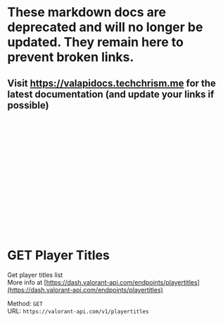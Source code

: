 <!--

This file is automatically generated!
Do not edit it directly!
See https://github.com/techchrism/valorant-api-docs/blob/trunk/contributing.md for more information.

-->

# These markdown docs are deprecated and will no longer be updated. They remain here to prevent broken links.
## Visit <https://valapidocs.techchrism.me> for the latest documentation (and update your links if possible)
<br><br><br><br><br><br><br><br><br><br><br><br><br><br><br>
# GET Player Titles

Get player titles list  
More info at [https://dash.valorant-api.com/endpoints/playertitles](https://dash.valorant-api.com/endpoints/playertitles)  


Method: `GET`  
URL: `https://valorant-api.com/v1/playertitles`  
